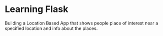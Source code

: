 # Learning Flask

Building a Location Based App that shows people place of interest near a specified location and info about the places.